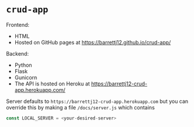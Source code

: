 # `crud-app`

Frontend:
 - HTML
 - Hosted on GitHub pages at https://barrettj12.github.io/crud-app/

Backend: 
 - Python
 - Flask
 - Gunicorn
 - The API is hosted on Heroku at https://barrettj12-crud-app.herokuapp.com/


Server defaults to `https://barrettj12-crud-app.herokuapp.com` but you can
override this by making a file `/docs/server.js` which contains
```js
const LOCAL_SERVER = <your-desired-server>
```